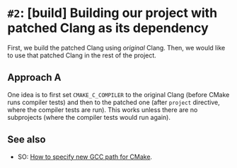 # `#2`: [build] Building our project with patched Clang as its dependency

First, we build the patched Clang using *original* Clang.
Then, we would like to use that patched Clang in the rest of the project.

## Approach A

One idea is to first set `CMAKE_C_COMPILER` to the original Clang (before CMake runs compiler tests) and then to the patched one (after `project` directive, where the compiler tests are run).
This works unless there are no subprojects (where the compiler tests would run again).

## See also

- SO: [How to specify new GCC path for CMake](https://stackoverflow.com/a/17275650).

